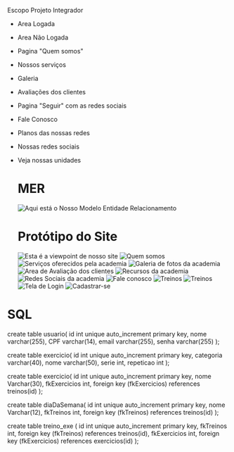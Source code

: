Escopo Projeto Integrador

- Area Logada
- Area Não Logada
- Pagina "Quem somos"
- Nossos serviços
- Galeria
- Avaliações dos clientes
- Pagina "Seguir" com as redes sociais
- Fale Conosco
- Planos das nossas redes
- Nossas redes sociais
- Veja nossas unidades

  # MER
  ![Aqui está o Nosso Modelo Entidade Relacionamento](Imagens/DiagramaDeUso.PNG)

  # Protótipo do Site

  ![Esta é a viewpoint de nosso site](Imagens/inicio.jpg)
  ![Quem somos](Imagens/Sobre.jpg)
  ![Serviços oferecidos pela academia](Imagens/Serviços.jpg)
  ![Galeria de fotos da academia](Imagens/Galeria.jpg)
  ![Area de Avaliação dos clientes](Imagens/Avaliações.jpg)
  ![Recursos da academia](Imagens/Recursos.jpg)
  ![Redes Sociais da academia](Imagens/Social.jpg)
  ![Fale conosco](Imagens/FaleConosco.jpg)
  ![Treinos](Imagens/Treinos.1.jpg)
  ![Treinos](Imagens/Treinos.2.jpg)
  ![Tela de Login](Imagens/Login.jpg)
  ![Cadastrar-se](Imagens/Cadastrar-se.jpg)


# SQL
create table usuario(
	id int unique auto_increment primary key,
    nome varchar(255),
    CPF varchar(14),
    email varchar(255),
    senha varchar(255)
);

create table exercicio(
	id int unique auto_increment primary key,
    categoria varchar(40),
    nome varchar(50),
    serie int,
    repeticao int
);

create table exercicio(
	id int unique auto_increment primary key,
	nome Varchar(30),
    fkExercicios int,
		foreign key (fkExercicios) references treinos(id)
);

create table diaDaSemana(
	id int unique auto_increment primary key,
    nome Varchar(12),
    fkTreinos int,
		foreign key (fkTreinos) references treinos(id)
);

create table treino_exe (
	id int unique auto_increment primary key,
	fkTreinos int,
		foreign key (fkTreinos) references treinos(id),
    fkExercicios int,
		foreign key (fkExercicios) references exercicios(id)
);

